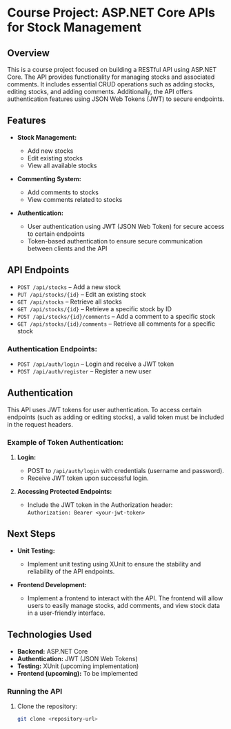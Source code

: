 # Course Project: ASP.NET Core APIs for Stock Management

## Overview

This is a course project focused on building a RESTful API using ASP.NET Core. The API provides functionality for managing stocks and associated comments. It includes essential CRUD operations such as adding stocks, editing stocks, and adding comments. Additionally, the API offers authentication features using JSON Web Tokens (JWT) to secure endpoints.

## Features

- **Stock Management:**
  - Add new stocks
  - Edit existing stocks
  - View all available stocks

- **Commenting System:**
  - Add comments to stocks
  - View comments related to stocks

- **Authentication:**
  - User authentication using JWT (JSON Web Token) for secure access to certain endpoints
  - Token-based authentication to ensure secure communication between clients and the API

## API Endpoints

- `POST /api/stocks` – Add a new stock
- `PUT /api/stocks/{id}` – Edit an existing stock
- `GET /api/stocks` – Retrieve all stocks
- `GET /api/stocks/{id}` – Retrieve a specific stock by ID
- `POST /api/stocks/{id}/comments` – Add a comment to a specific stock
- `GET /api/stocks/{id}/comments` – Retrieve all comments for a specific stock

### Authentication Endpoints:

- `POST /api/auth/login` – Login and receive a JWT token
- `POST /api/auth/register` – Register a new user

## Authentication

This API uses JWT tokens for user authentication. To access certain endpoints (such as adding or editing stocks), a valid token must be included in the request headers.

### Example of Token Authentication:

1. **Login:**
   - POST to `/api/auth/login` with credentials (username and password).
   - Receive JWT token upon successful login.
   
2. **Accessing Protected Endpoints:**
   - Include the JWT token in the Authorization header:  
     `Authorization: Bearer <your-jwt-token>`

## Next Steps

- **Unit Testing:**
  - Implement unit testing using XUnit to ensure the stability and reliability of the API endpoints.
  
- **Frontend Development:**
  - Implement a frontend to interact with the API. The frontend will allow users to easily manage stocks, add comments, and view stock data in a user-friendly interface.

## Technologies Used

- **Backend:** ASP.NET Core
- **Authentication:** JWT (JSON Web Tokens)
- **Testing:** XUnit (upcoming implementation)
- **Frontend (upcoming):** To be implemented



### Running the API

1. Clone the repository:
   ```bash
   git clone <repository-url>

